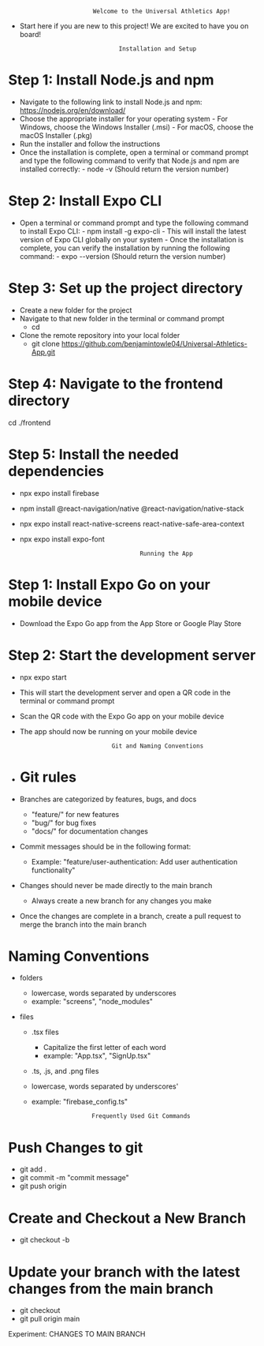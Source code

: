                             Welcome to the Universal Athletics App!



- Start here if you are new to this project! We are excited to have you on board!




                                  Installation and Setup
    
# Step 1: Install Node.js and npm
- Navigate to the following link to install Node.js and npm: https://nodejs.org/en/download/
- Choose the appropriate installer for your operating system
      - For Windows, choose the Windows Installer (.msi)
      - For macOS, choose the macOS Installer (.pkg)
- Run the installer and follow the instructions
- Once the installation is complete, open a terminal or command prompt and type the following   command to verify that Node.js and npm are installed correctly: 
      - node -v (Should return the version number)



# Step 2: Install Expo CLI
- Open a terminal or command prompt and type the following command to install Expo CLI:
      - npm install -g expo-cli
      - This will install the latest version of Expo CLI globally on your system
      - Once the installation is complete, you can verify the installation by running the following command:
        - expo --version (Should return the version number)



# Step 3: Set up the project directory
- Create a new folder for the project
- Navigate to that new folder in the terminal or command prompt
    - cd <new-folder-name>
- Clone the remote repository into your local folder
    -  git clone https://github.com/benjamintowle04/Universal-Athletics-App.git



# Step 4: Navigate to the frontend directory
cd ./frontend



# Step 5: Install the needed dependencies
- npx expo install firebase
- npm install @react-navigation/native @react-navigation/native-stack
- npx expo install react-native-screens react-native-safe-area-context
- npx expo install expo-font









                                        Running the App

# Step 1: Install Expo Go on your mobile device
- Download the Expo Go app from the App Store or Google Play Store


# Step 2: Start the development server
- npx expo start
- This will start the development server and open a QR code in the terminal or command prompt
- Scan the QR code with the Expo Go app on your mobile device
- The app should now be running on your mobile device








                                Git and Naming Conventions


- # Git rules
- Branches are categorized by features, bugs, and docs
   - "feature/<feature-name>" for new features
   - "bug/<bug-name>" for bug fixes
   - "docs/<documentation-name>" for documentation changes

- Commit messages should be in the following format:
    - Example: "feature/user-authentication: Add user authentication functionality"

- Changes should never be made directly to the main branch
    - Always create a new branch for any changes you make

- Once the changes are complete in a branch, create a pull request to merge the branch into the main branch



# Naming Conventions 
- folders
   - lowercase, words separated by underscores
   - example: "screens", "node_modules"

- files
   - .tsx files
      - Capitalize the first letter of each word
      - example: "App.tsx", "SignUp.tsx"
    - .ts, .js, and .png files
     - lowercase, words separated by underscores'
     - example: "firebase_config.ts"



                            Frequently Used Git Commands

# Push Changes to git
- git add .
- git commit -m "commit message"
- git push origin <branch-name>


# Create and Checkout a New Branch
- git checkout -b <branch-name>


# Update your branch with the latest changes from the main branch
- git checkout <branch-name>
- git pull origin main


Experiment:  CHANGES TO MAIN BRANCH








